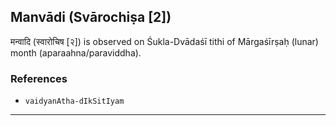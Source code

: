 ## Manvādi (Svārochiṣa [2])
मन्वादि (स्वारोचिष [२]) is observed on Śukla-Dvādaśī tithi of Mārgaśīrṣaḥ (lunar) month (aparaahna/paraviddha).


### References
* `vaidyanAtha-dIkSitIyam`


---
